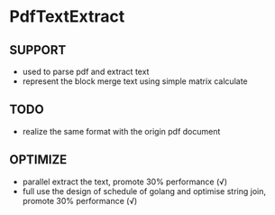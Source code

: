 # PdfTextExtract

## SUPPORT
* used to parse pdf and extract text
* represent the block merge text using simple matrix calculate

## TODO
* realize the same format with the origin pdf document

## OPTIMIZE
* parallel extract the text, promote 30% performance (&radic;)
* full use the design of schedule of golang and optimise string join, promote 30% performance (&radic;)
